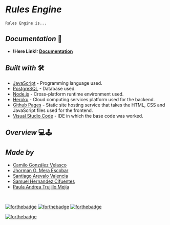 # <b> _**Rules Engine**_ </b>

    Rules Engine is...

## <b> _Documentation_ </b> 📄

- **!Here Link!: [Documentation](https://www.memecreator.org/static/images/memes/4837303.jpg)**




## <b> _Built with_ </b> 🛠️


+ [JavaScript](https://www.javascript.com/) - Programming language used.
+ [PostgreSQL](https://www.postgresql.org/) - Database used.
+ [Node.js](https://nodejs.org/es/) -  Cross-platform runtime environment used.
+ [Heroku](https://www.heroku.com/home) - Cloud computing services platform used for the backend.
+ [Github Pages](https://pages.github.com/) - Static site hosting service that takes the HTML, CSS and JavaScript files used for the frontend.
+ [Visual Studio Code](https://code.visualstudio.com/) - IDE in which the base code was worked.

## <b> _Overview_ </b> 💻🕹️






## <b> _Made by_ </b>

+ [Camilo González Velasco](https://github.com/camilogonzalez7424 "Camilo G.")
+ [Jhorman G. Mera Escobar](https://github.com/JhormanMera "Jhorman M.")
+ [Santiago Arevalo Valencia ](https://github.com/santiagoarevalo "Santiago A.")
+ [Samuel Hernandez Cifuentes](https://github.com/zacwastaken "Samuel H.")
+ [Paula Andrea Trujillo Mejía](https://github.com/PaulaTrujillo27 "Paula T.")

<br>

[![forthebadge](https://forthebadge.com/images/badges/made-with-javascript.svg)](https://forthebadge.com)
[![forthebadge](https://forthebadge.com/images/badges/uses-html.svg)](https://forthebadge.com)
[![forthebadge](https://forthebadge.com/images/badges/uses-css.svg)](https://forthebadge.com)
<!-- <img src="frontend\img\icons\sample-text.svg"> -->
[![forthebadge](https://forthebadge.com/images/badges/built-with-love.svg)](https://forthebadge.com)


